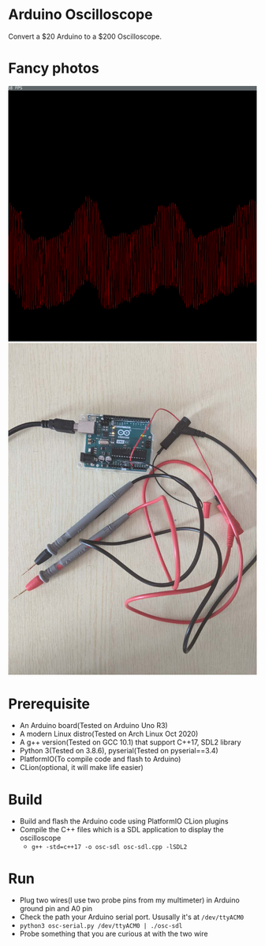 # Arduino Oscilloscope

Convert a $20 Arduino to a $200 Oscilloscope.

# Fancy photos

![img1](docs/showoff1.png)
![img2](docs/showoff2.jpg)

# Prerequisite

- An Arduino board(Tested on Arduino Uno R3)
- A modern Linux distro(Tested on Arch Linux Oct 2020)
- A g++ version(Tested on GCC 10.1) that support C++17, SDL2 library
- Python 3(Tested on 3.8.6), pyserial(Tested on pyserial==3.4)
- PlatformIO(To compile code and flash to Arduino)
- CLion(optional, it will make life easier)

# Build

- Build and flash the Arduino code using PlatformIO CLion plugins
- Compile the C++ files which is a SDL application to display the oscilloscope
  - `g++ -std=c++17 -o osc-sdl osc-sdl.cpp -lSDL2`

# Run

- Plug two wires(I use two probe pins from my multimeter) in Arduino ground pin and A0 pin
- Check the path your Arduino serial port. Ususally it's at `/dev/ttyACM0`
- `python3 osc-serial.py /dev/ttyACM0 | ./osc-sdl`
- Probe something that you are curious at with the two wire


